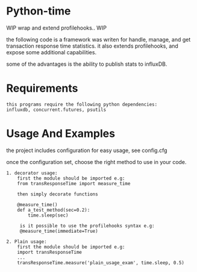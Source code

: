 # Python-time
WIP wrap and extend profilehooks.. WIP

the following code is a framework was writen for handle, manage, 
and get transaction response time statistics.
it also extends profilehooks, and expose some additional capabilities.

some of the advantages is the ability to publish stats to influxDB.

# Requirements
```
this programs require the following python dependencies:
influxdb, concurrent.futures, psutils
```

# Usage And Examples
the project includes configuration for easy usage, see config.cfg

once the configuration set, choose the right method to use in your code.
```
1. decorator usage:
    first the module should be imported e.g:
    from transResponseTime import measure_time
    
    then simply decorate functions
    
    @measure_time()
    def a_test_method(sec=0.2):
        time.sleep(sec)
        
     is it possible to use the profilehooks syntax e.g:
     @measure_time(immediate=True)
        
2. Plain usage:
    first the module should be imported e.g:
    import transResponseTime
    ...
    transResponseTime.measure('plain_usage_exam', time.sleep, 0.5)
```
